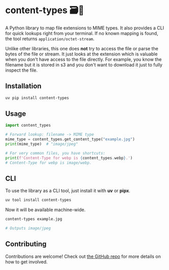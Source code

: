 
# content-types 🗃️🔎

A Python library to map file extensions to MIME types. 
It also provides a CLI for quick lookups right from your terminal.
If no known mapping is found, the tool returns `application/octet-stream`.

Unlike other libraries, this one does **not** try to access the file 
or parse the bytes of the file or stream. It just looks at the extension
which is valuable when you don't have access to the file directly.
For example, you know the filename but it is stored in s3 and you don't want
to download it just to fully inspect the file.

## Installation

```bash
uv pip install content-types
```

## Usage

```python
import content_types

# Forward lookup: filename -> MIME type
mime_type = content_types.get_content_type("example.jpg")
print(mime_type)  # "image/jpeg"

# For very common files, you have shortcuts:
print(f'Content-Type for webp is {content_types.webp}.') 
# Content-Type for webp is image/webp.
```

## CLI

To use the library as a CLI tool, just install it with **uv** or **pipx**. 

```bash
uv tool install content-types
```

Now it will be available machine-wide.

```bash
content-types example.jpg

# Outputs image/jpeg
```

## Contributing

Contributions are welcome! Check out [the GitHub repo](https://github.com/mikeckennedy/content-types) 
for more details on how to get involved.
